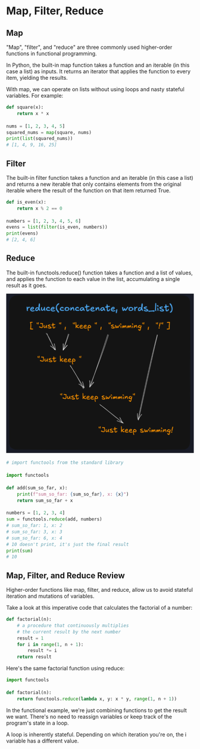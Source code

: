 # Map, Filter, Reduce

## Map

"Map", "filter", and "reduce" are three commonly used higher-order functions in functional programming.

In Python, the built-in map function takes a function and an iterable (in this case a list) as inputs. It returns an iterator that applies the function to every item, yielding the results.

With map, we can operate on lists without using loops and nasty stateful variables. For example:

```py
def square(x):
    return x * x

nums = [1, 2, 3, 4, 5]
squared_nums = map(square, nums)
print(list(squared_nums))
# [1, 4, 9, 16, 25]
```

## Filter

The built-in filter function takes a function and an iterable (in this case a list) and returns a new iterable that only contains elements from the original iterable where the result of the function on that item returned True.

```py
def is_even(x):
    return x % 2 == 0

numbers = [1, 2, 3, 4, 5, 6]
evens = list(filter(is_even, numbers))
print(evens)
# [2, 4, 6]
```

## Reduce

The built-in functools.reduce() function takes a function and a list of values, and applies the function to each value in the list, accumulating a single result as it goes.

![alt text](./reduce.png)

```py
# import functools from the standard library

import functools

def add(sum_so_far, x):
    print(f"sum_so_far: {sum_so_far}, x: {x}")
    return sum_so_far + x

numbers = [1, 2, 3, 4]
sum = functools.reduce(add, numbers)
# sum_so_far: 1, x: 2
# sum_so_far: 3, x: 3
# sum_so_far: 6, x: 4
# 10 doesn't print, it's just the final result
print(sum)
# 10
```

## Map, Filter, and Reduce Review

Higher-order functions like map, filter, and reduce, allow us to avoid stateful iteration and mutations of variables.

Take a look at this imperative code that calculates the factorial of a number:

```py
def factorial(n):
    # a procedure that continuously multiplies
    # the current result by the next number
    result = 1
    for i in range(1, n + 1):
        result *= i
    return result
```

Here's the same factorial function using reduce:

```py
import functools

def factorial(n):
    return functools.reduce(lambda x, y: x * y, range(1, n + 1))
```

In the functional example, we're just combining functions to get the result we want. There's no need to reassign variables or keep track of the program's state in a loop.

A loop is inherently stateful. Depending on which iteration you're on, the i variable has a different value.
